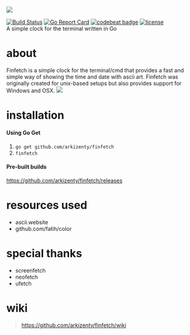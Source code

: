 ### ![](https://raw.githubusercontent.com/arkizenty/assets/master/finfetch/finfetch.png)
[![Build Status](https://travis-ci.org/arkizenty/finfetch.svg?branch=master)](https://travis-ci.org/arkizenty/finfetch)
[![Go Report Card](https://goreportcard.com/badge/github.com/arkizenty/finfetch)](https://goreportcard.com/report/github.com/arkizenty/finfetch)
[![codebeat badge](https://codebeat.co/badges/f27bb3fd-a9a0-4cbc-881d-a960e4405fa5)](https://codebeat.co/projects/github-com-arkizenty-finfetch-master)
[![license](https://img.shields.io/github/license/arkizenty/finfetch.svg)](https://raw.githubusercontent.com/arkizenty/finfetch/master/LICENSE)
<br/>
A simple clock for the terminal written in Go

# about
Finfetch is a simple clock for the terminal/cmd that provides a fast and simple way of showing the time and date with ascii art. Finfetch was originally created for unix-based setups but also provides support for Windows and OSX.
![](https://raw.githubusercontent.com/arkizenty/assets/master/finfetch/screenshot_2.0.png)

# installation
#### Using Go Get
 1. `go get github.com/arkizenty/finfetch`
 2. `finfetch`
#### Pre-built builds
https://github.com/arkizenty/finfetch/releases

# resources used
 * ascii.website
 * github.com/fatih/color

# special thanks
 * screenfetch
 * neofetch
 * ufetch
 
 # wiki
 > https://github.com/arkizenty/finfetch/wiki
